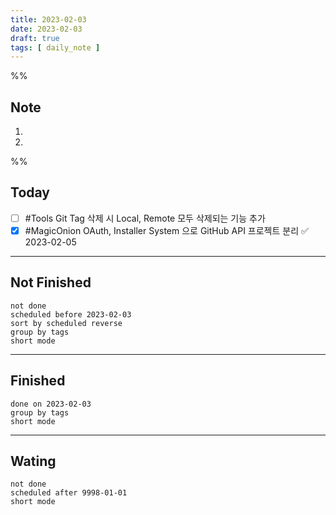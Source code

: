 ```yaml
---
title: 2023-02-03
date: 2023-02-03
draft: true
tags: [ daily_note ]
---
```


%%
## Note
1. 
2. 
 
%%

## Today
- [ ] #Tools Git Tag 삭제 시 Local, Remote 모두 삭제되는 기능 추가
- [x] #MagicOnion OAuth, Installer System 으로 GitHub API 프로젝트 분리 ✅ 2023-02-05

---
## Not Finished
```tasks
not done
scheduled before 2023-02-03
sort by scheduled reverse
group by tags
short mode
```
---
## Finished
```tasks
done on 2023-02-03
group by tags
short mode
```
---
## Wating
```tasks
not done
scheduled after 9998-01-01
short mode
```